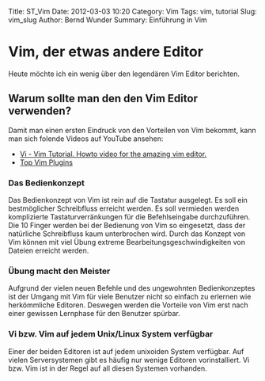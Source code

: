 Title: ST_Vim
Date: 2012-03-03 10:20
Category: Vim
Tags: vim, tutorial
Slug: vim_slug
Author: Bernd Wunder
Summary: Einführung in Vim

# Vim, der etwas andere Editor

Heute möchte ich ein wenig über den legendären Vim Editor berichten. 

## Warum sollte man den den Vim Editor verwenden?

Damit man einen ersten Eindruck von den Vorteilen von Vim bekommt, kann man sich folende Videos auf YouTube ansehen:

- [Vi - Vim Tutorial. Howto video for the amazing vim editor.](http://www.youtube.com/watch?v=71YTkxUNwmg)
- [Top Vim Plugins](http://www.youtube.com/watch?v=_galFWwSDt0&feature=related)

### Das Bedienkonzept
Das Bedienkonzept von Vim ist rein auf die Tastatur ausgelegt. Es soll ein bestmöglicher Schreibfluss erreicht werden. Es soll vermieden werden komplizierte Tastaturverränkungen für die Befehlseingabe durchzuführen. Die 10 Finger werden bei der Bedienung von Vim so eingesetzt, dass der natürliche Schreibfluss kaum unterbrochen wird. Durch das Konzept von Vim können mit viel Übung extreme Bearbeitungsgeschwindigkeiten von Dateien erreicht werden. 

### Übung macht den Meister
Aufgrund der vielen neuen Befehle und des ungewohnten Bedienkonzeptes ist der Umgang mit Vim für viele Benutzer nicht so einfach zu erlernen wie herkömmliche Editoren. Deswegen werden die Vorteile von Vim erst nach einer gewissen Lernphase für den Benutzer spürbar. 

### Vi bzw. Vim auf jedem Unix/Linux System verfügbar
Einer der beiden Editoren ist auf jedem unixoiden System verfügbar. Auf vielen Serversystemen gibt es häufig nur wenige Editoren vorinstalliert. Vi bzw. Vim ist in der Regel auf all diesen Systemen vorhanden.

